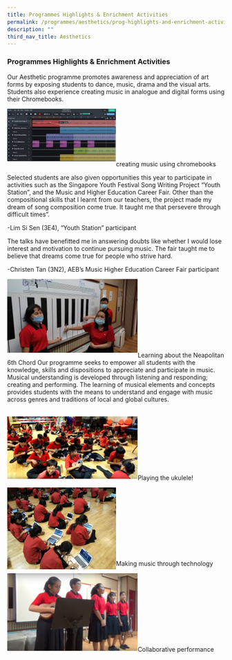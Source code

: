 ```yaml
---
title: Programmes Highlights & Enrichment Activities
permalink: /programmes/aesthetics/prog-highlights-and-enrichment-activities/
description: ""
third_nav_title: Aesthetics
---
```

### Programmes Highlights & Enrichment Activities

Our Aesthetic programme promotes awareness and appreciation of art forms by exposing students to dance, music, drama and the visual arts. Students also experience creating music in analogue and digital forms using their Chromebooks. 

<img src="/images/Creating-Music-Using-Chromebooks-300x145.jpg"       style="width:50%" align = "left"> 
<br> <br> <br> <br> <br> <br> <br>
creating music using chromebooks 
<br>

Selected students are also given opportunities this year to participate in activities such as the Singapore Youth Festival Song Writing Project “Youth Station”, and the Music and Higher Education Career Fair.
Other than the compositional skills that I learnt from our teachers, the project made my dream of song composition come true. It taught me that persevere through difficult times”.

-Lim Si Sen (3E4), “Youth Station” participant

The talks have benefitted me in answering doubts like whether I would lose interest and motivation to continue pursuing music. The fair taught me to believe that dreams come true for people who strive hard.

-Christen Tan (3N2), AEB’s Music Higher Education Career Fair participant

<img src="/images/Learning-about-the-Neapolitan-6th-Chord-300x169.jpg"       style="width:60%" align = "left">  
<br> <br> <br> <br> <br> <br> <br> <br> <br>

Learning about the Neapolitan 6th Chord
Our programme seeks to empower all students with the knowledge, skills and dispositions to appreciate and participate in music. Musical understanding is developed through listening and responding; creating and performing. The learning of musical elements and concepts provides students with the means to understand and engage with music across genres and traditions of local and global cultures. 

<br>

<img src="/images/Playing-the-ukulele-300x143.png" style="width:60%" align = "left">
<br> <br> <br> <br> <br> <br> <br>

Playing the ukulele!

<img src="/images/Making-music-through-technology-300x225.jpg"       style="width:50%" align = "left">
<br> <br> <br> <br> <br> <br> <br> <br> <br>

Making music through technology

<img src="/images/Collaborative-performance-300x178.png" style="width:60%" align = "left">  
<br> <br> <br> <br> <br> <br> <br> <br> <br>

Collaborative performance